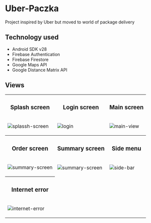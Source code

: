 # Uber-Paczka

Project inspired by Uber but moved to world of package delivery


## Technology used

* Android SDK v28
* Firebase Authentication
* Firebase Firestore
* Google Maps API 
* Google Distance Matrix API


## Views

<table cellpadding="0" cellspacing="5" style="border: none">
<tr>
<th>
    <h3>Splash screen</h3>
</th>
<th>
    <h3>Login screen</h3>
</th>
<th>
<h3> Main screen</h3>
</th>
</tr>
<tr>
<td>

![splassh-screen](https://user-images.githubusercontent.com/38226876/76958575-4c646180-6918-11ea-88dc-e00623580d37.jpg "Splash screen")

</td>
<td>

![login](https://user-images.githubusercontent.com/38226876/76959014-078cfa80-6919-11ea-8c83-e93aa50baead.jpg "Login")

</td>
<td>

![main-view](https://user-images.githubusercontent.com/38226876/76958562-48384400-6918-11ea-8b12-0012c46bc550.jpg)

</td>
</tr>
<tr>
<th>
    <h3>Order screen</h3>
</th>
<th>
    <h3>Summary screen</h3>
</th>
<th>
<h3>Side menu</h3>
</th>
</tr>
<tr>
<td>

![summary-screen](https://user-images.githubusercontent.com/38226876/76958871-c0066e80-6918-11ea-9442-426aea02d3dc.png)
</td>
<td>

![summary-screen](https://user-images.githubusercontent.com/38226876/76958871-c0066e80-6918-11ea-9442-426aea02d3dc.png)

</td>
<td>

![side-bar](https://user-images.githubusercontent.com/38226876/76959342-b29db400-6919-11ea-85f0-28e1510ce6b1.jpg)

</td>
</tr>
<tr>
<th>
<h3>Internet error</h3>
</th>
</tr>

<tr>
<td>

![internet-error](https://user-images.githubusercontent.com/38226876/76958554-45d5ea00-6918-11ea-805b-0d2307cc3d05.jpg)

</td>
</tr>
</table>